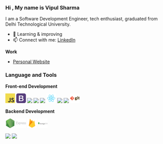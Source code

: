 ### Hi , My name is Vipul Sharma
I am a Software Development Engineer, tech enthusiast, graduated from Delhi Technological University.
- 📖 Learning & improving
- 📫 Connect with me: [LinkedIn](https://www.linkedin.com/in/sharma-vipul/) 

**Work**
- [Personal Website](https://portfolio-vipul.herokuapp.com)

### Language and Tools

**Front-end Development**

<code><img height="30" src="https://raw.githubusercontent.com/github/explore/80688e429a7d4ef2fca1e82350fe8e3517d3494d/topics/javascript/javascript.png"></code> 
<code><img height="30" src="https://raw.githubusercontent.com/github/explore/80688e429a7d4ef2fca1e82350fe8e3517d3494d/topics/bootstrap/bootstrap.png"></code> 
<code><img height ="30" src="https://bulma.io/images/bulma-logo.png"></code> 
<code><img height ="30" src="https://material-ui.com/static/logo_raw.svg"></code> 
<code><img height="30" src="https://cdn.svgporn.com/logos/sass.svg"></code> 
<code><img height ="30" src="https://raw.githubusercontent.com/github/explore/80688e429a7d4ef2fca1e82350fe8e3517d3494d/topics/react/react.png"></code> 
<code><img height ="30" src="https://upload.wikimedia.org/wikipedia/commons/thumb/8/8e/Nextjs-logo.svg/220px-Nextjs-logo.svg.png"></code> 
<code><img height="30" src="https://cdn.svgporn.com/logos/visual-studio-code.svg"></code> 
<code><img height ="30" src="https://raw.githubusercontent.com/github/explore/80688e429a7d4ef2fca1e82350fe8e3517d3494d/topics/git/git.png"></code>


**Backend Development**

<code><img height="30" src="https://raw.githubusercontent.com/github/explore/80688e429a7d4ef2fca1e82350fe8e3517d3494d/topics/nodejs/nodejs.png"></code> 
<code><img height="30" src="https://raw.githubusercontent.com/github/explore/80688e429a7d4ef2fca1e82350fe8e3517d3494d/topics/express/express.png"></code> 
<code><img height="30" src="https://raw.githubusercontent.com/github/explore/80688e429a7d4ef2fca1e82350fe8e3517d3494d/topics/firebase/firebase.png"></code> 
<code><img height="30" src="https://raw.githubusercontent.com/github/explore/80688e429a7d4ef2fca1e82350fe8e3517d3494d/topics/mongodb/mongodb.png"></code> 
<p>
<img src="https://github-readme-stats.vercel.app/api?username=vipulsnp&show_icons=true" height=180 />
<img src="https://github-readme-stats.vercel.app/api/top-langs/?username=vipulsnp&layout=compact" height=180 />
</p>
